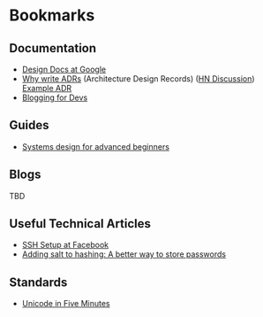 # Bookmarks

## Documentation

- [Design Docs at Google](https://www.industrialempathy.com/posts/design-docs-at-google/#comments)
- [Why write ADRs](https://github.blog/2020-08-13-why-write-adrs/) (Architecture Design Records) ([HN Discussion](https://news.ycombinator.com/item?id=24146594)) 
[Example ADR](https://github.com/joelparkerhenderson/architecture_decision_record/blob/master/adr_template_by_jeff_tyree_and_art_akerman.md)
- [Blogging for Devs](https://bloggingfordevs.com/)

## Guides

- [Systems design for advanced beginners](https://robertheaton.com/2020/04/06/systems-design-for-advanced-beginners/)

## Blogs

TBD

## Useful Technical Articles

- [SSH Setup at Facebook](https://engineering.fb.com/security/scalable-and-secure-access-with-ssh/)
- [Adding salt to hashing: A better way to store passwords](https://auth0.com/blog/adding-salt-to-hashing-a-better-way-to-store-passwords/)


## Standards

- [Unicode in Five Minutes](https://richardjharris.github.io/unicode-in-five-minutes.html)
